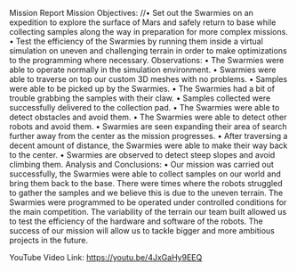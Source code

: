 Mission Report
Mission Objectives:
//•	Set out the Swarmies on an expedition to explore the surface of Mars and safely return to base while collecting samples along the way in preparation for more complex missions.
•	Test the efficiency of the Swarmies by running them inside a virtual simulation on uneven and challenging terrain in order to make optimizations to the programming where necessary.
Observations:
•	The Swarmies were able to operate normally in the simulation environment.
•	Swarmies were able to traverse on top our custom 3D meshes with no problems.
•	Samples were able to be picked up by the Swarmies.
•	The Swarmies had a bit of trouble grabbing the samples with their claw.
•	Samples collected were successfully delivered to the collection pad.
•	The Swarmies were able to detect obstacles and avoid them.
•	The Swarmies were able to detect other robots and avoid them.
•	Swarmies are seen expanding their area of search further away from the center as the mission progresses.
•	After traversing a decent amount of distance, the Swarmies were able to make their way back to the center.
•	Swarmies are observed to detect steep slopes and avoid climbing them.
Analysis and Conclusions:
•	Our mission was carried out successfully, the Swarmies were able to collect samples on our world and bring them back to the base. There were times where the robots struggled to gather the samples and we believe this is due to the uneven terrain. The Swarmies were programmed to be operated under controlled conditions for the main competition. The variability of the terrain our team built allowed us to test the efficiency of the hardware and software of the robots. The success of our mission will allow us to tackle bigger and more ambitious projects in the future.

YouTube Video Link: https://youtu.be/4JxGaHy9EEQ 
